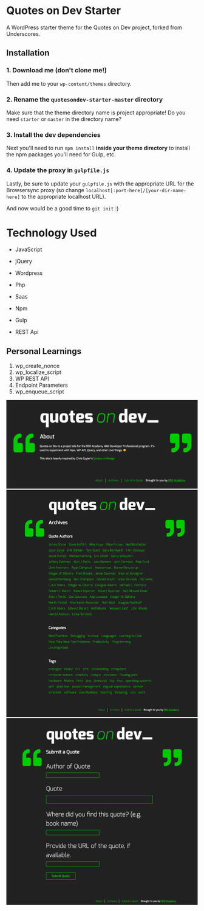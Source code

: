 # Quotes on Dev Starter

A WordPress starter theme for the Quotes on Dev project, forked from Underscores.

## Installation

### 1. Download me (don't clone me!)

Then add me to your `wp-content/themes` directory.

### 2. Rename the `quotesondev-starter-master` directory

Make sure that the theme directory name is project appropriate! Do you need `starter` or `master` in the directory name?

### 3. Install the dev dependencies

Next you'll need to run `npm install` **inside your theme directory** to install the npm packages you'll need for Gulp, etc.

### 4. Update the proxy in `gulpfile.js`

Lastly, be sure to update your `gulpfile.js` with the appropriate URL for the Browsersync proxy (so change `localhost[:port-here]/[your-dir-name-here]` to the appropriate localhost URL).

And now would be a good time to `git init` :)



# Technology Used

* JavaScript

* jQuery

* Wordpress

* Php

* Saas

* Npm

* Gulp

* REST Api 

## Personal Learnings

1. wp_create_nonce
2. wp_localize_script
3. WP REST API 
4. Endpoint Parameters
5.  wp_enqueue_script

![Preview](./themes/quotesondev-starter-theme/images/about.png)
![Preview](./themes/quotesondev-starter-theme/images/archive.png)
![Preview](./themes/quotesondev-starter-theme/images/Submit.png)